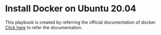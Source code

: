 # Install Docker on Ubuntu 20.04

This playbook is created by referring the official documentation of docker. [Click here](https://docs.docker.com/engine/install/ubuntu/) to refer the documentation.

